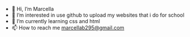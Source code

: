- 👋 Hi, I’m Marcella
- 👀 I’m interested in use github to upload my websites that i do for school
- 🌱 I’m currently learning css and html
- 📫 How to reach me marcellab295@gmail.com

<!---
hoongoi/hoongoi is a ✨ special ✨ repository because its `README.md` (this file) appears on your GitHub profile.
You can click the Preview link to take a look at your changes.
--->
